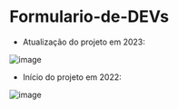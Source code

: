# Formulario-de-DEVs

- Atualização do projeto em 2023:

![image](https://user-images.githubusercontent.com/82840116/215160238-6286f789-feba-4664-96cd-5c31fa192eda.png)

- Início do projeto em 2022:

![image](https://user-images.githubusercontent.com/82840116/157326712-03a05bee-d058-4883-b506-3d2d3390357f.png)
